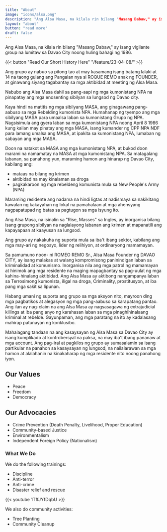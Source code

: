 ```yaml
---
title: "About"
image: "icons/alsa.png"
description: "Ang Alsa Masa, na kilala rin bilang "Masang Dabaw," ay isang vigilante group na lumitaw sa Davao City noong huling bahagi ng 1986."
layout: "about"
button: "read more"
draft: false
---
```



Ang Alsa Masa, na kilala rin bilang "Masang Dabaw," ay isang vigilante group na lumitaw sa Davao City noong huling bahagi ng 1986.

{{< button "Read Our Short History Here" "/feature/23-04-08/" >}}

Ang grupo ay nabuo sa pitong tao at may kasamang isang batang lalaki at 14 na taong gulang ang Pangalan nya si ROQUE REMO anak ng FOUNDER, at ginawang siyang tagabantay sa mga aktibidad at meeting ng Alsa Masa.

Nabubo ang Alsa Masa dahil sa pang-aapi ng mga kumonistang NPA na pinapatay ang mga enosenting sibilyan sa lungsod ng Davao city.

Kaya hindi na matitis ng mga sibilyang MASA, ang ginagawang pang-aabuso sa mga Rebelding kumonista NPA. Humahanap ng tyempo ang mga sibilyang MASA para umaalsa laban sa kumonistang Grupo ng NPA.  Nagsisimula ang gyera laban sa mga kumonistang NPA noong April 8 1986 kung kailan may pinatay ang mga MASA, isang kumander ng CPP NPA NDF para lamang umalsa ang MASA, at ipakita sa kumonistang NPA, lumaban ng sabayan ang mga MASA. 

Doon na natakot sa MASA ang mga kumonistang NPA, at bukod doon  marami na namamatay na MASA at mga kumonistang NPA. Sa matagalang labanan, sa panahong yun, maraming hamon ang hinarap ng Davao City, kabilang ang:
- mataas na bilang ng krimen
- aktibidad na may kinalaman sa droga
- pagkakaroon ng mga rebeldeng komunista mula sa New People's Army (NPA)

Maraming residente ang nadama na hindi ligtas at nadismaya sa nakikitang kawalan ng kakayahan ng lokal na pamahalaan at mga ahensyang nagpapatupad ng batas sa pagtugon sa mga isyung ito.

Ang Alsa Masa, na isinalin sa "Rise, Masses" sa Ingles, ay inorganisa bilang isang grupong sibilyan na naglalayong labanan ang krimen at mapanatili ang kapayapaan at kaayusan sa lungsod. 

Ang grupo ay nakakuha ng suporta mula sa iba't ibang sektor, kabilang ang mga may-ari ng negosyo, lider ng relihiyon, at ordinaryong mamamayan.

Sa pamumuno noon- ni ROMEO REMO Sr., Alsa Masa Founder ng DAVAO CITY, ay isang malakas at walang kompromisong paninindigan laban sa kriminalidad at komunismo. Inorganisa nila ang mga patrol ng mamamayan at hinimok ang mga residente na maging mapagbantay sa pag-uulat ng mga kahina-hinalang aktibidad. Ang Alsa Masa ay aktibong nangampanya laban sa Terrosimong kumonista, iligal na droga, Criminality, prostitusyon, at iba pang mga sakit sa lipunan.

Habang umani ng suporta ang grupo sa mga aksyon nito, mayroon ding mga pagbatikos at alegasyon ng mga pang-aabuso sa karapatang pantao. Ang ilan ay nag-claim na ang Alsa Masa ay nagsasagawa ng extrajudicial killings at iba pang anyo ng karahasan laban sa mga pinaghihinalaang kriminal at rebelde. Gayunpaman, ang mga paratang na ito ay kadalasang mahirap patunayan ng konklusibo.

Mahalagang tandaan na ang kasaysayan ng Alsa Masa sa Davao City ay isang kumplikado at kontrobersyal na paksa, na may iba't ibang pananaw at mga account. Ang pag-iral at pagkilos ng grupo ay sumasalamin sa isang partikular na panahon sa kasaysayan ng lungsod, na nailalarawan sa mga hamon at alalahanin na kinakaharap ng mga residente nito noong panahong iyon. 


## Our Values

* Peace
* Freedom
* Democracy


## Our Advocacies

* Crime Prevention (Death Penalty, Livelihood, Proper Education)
* Community-based Justice
* Environmentalism
* Independent Foreign Policy (Nationalism)


### What We Do

We do the following trainings:

  * Discipline
  * Anti-terror
  * Anti-crime
  * Disaster relief and rescue

{{< youtube 1TffJYfDqbU >}}

We also do community activities:

* Tree Planting
* Community Cleanup 
